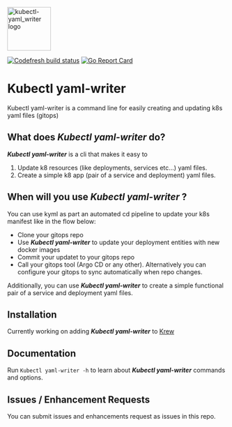 <img src="https://raw.githubusercontent.com/Razielt77/kyml/master/kubectl-yaml_writer.svg" width="100"
  alt="kubectl-yaml_writer logo"/>

[![Codefresh build status]( https://g.codefresh.io/api/badges/pipeline/razielt77_github/Kyml%2Fci?type=cf-1&key=eyJhbGciOiJIUzI1NiJ9.NTY4MGYxMzAzNGNkYjMxNzdjODJhY2Ix.7GdEBSxLCA8HFs_SIUKUZiofLRqTMnAxV69g2uRYilk)]( https://g.codefresh.io/pipelines/edit/new/builds?id=5f4f27f269bd0e763e9f36de&pipeline=ci&projects=Kyml&projectId=5f4f27d3f8aad1818af6d365)
[![Go Report Card](https://goreportcard.com/badge/github.com/Razielt77/kubectl-yaml_writer)](https://goreportcard.com/report/github.com/Razielt77/kubectl-yaml_writer)
# Kubectl yaml-writer

Kubectl yaml-writer is a command line for easily creating and updating k8s yaml files (gitops)


## What does _Kubectl yaml-writer_ do?

**_Kubectl yaml-writer_** is a cli that makes it easy to 
1. Update k8 resources (like deployments, services etc...) yaml files.
2. Create a simple k8 app (pair of a service and deployment) yaml files.

## When will you use _Kubectl yaml-writer_ ?

You can use kyml as part an automated cd pipeline to update your k8s manifest like in the flow below:
- Clone your gitops repo
- Use **_Kubectl yaml-writer_** to update your deployment entities with new docker images
- Commit your updatet to your gitops repo
- Call your gitops tool (Argo CD or any other). Alternatively you can configure your gitops to sync automatically when repo changes.

Additionally, you can use **_Kubectl yaml-writer_** to create a simple functional pair of a service and deployment yaml files.

## Installation
Currently working on adding **_Kubectl yaml-writer_** to [Krew](https://krew.sigs.k8s.io/)

## Documentation

Run `Kubectl yaml-writer -h` to learn about **_Kubectl yaml-writer_** commands and options.

## Issues / Enhancement Requests

You can submit issues and enhancements request as issues in this repo.

